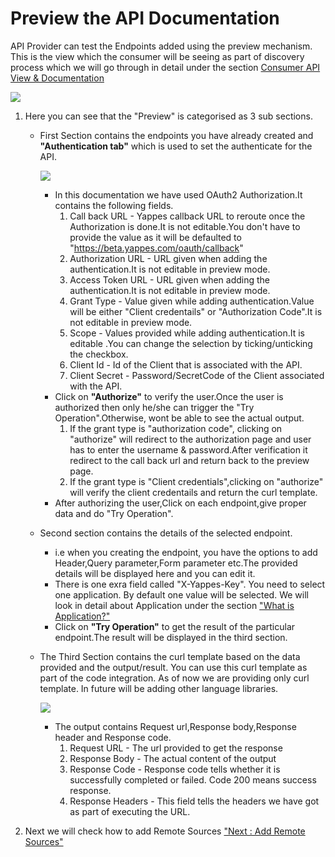 Preview the API Documentation
=============================

API Provider can test the Endpoints added using the preview mechanism.
This is the view which the consumer will be seeing as part of discovery
process which we will go through in detail under the section [Consumer
API View & Documentation](apiviewdoc)

![](images/add_api/preview1.png)

1.  Here you can see that the "Preview" is categorised as 3 sub
    sections.
    -   First Section contains the endpoints you have already created
        and **"Authentication tab"** which is used to set the
        authenticate for the API.

        ![](images/add_api/preview2.png)

        -   In this documentation we have used OAuth2 Authorization.It
            contains the following fields.
            1.  Call back URL - Yappes callback URL to reroute once the
                Authorization is done.It is not editable.You don't have
                to provide the value as it will be defaulted to
                "https://beta.yappes.com/oauth/callback"
            2.  Authorization URL - URL given when adding the
                authentication.It is not editable in preview mode.
            3.  Access Token URL - URL given when adding the
                authentication.It is not editable in preview mode.
            4.  Grant Type - Value given while adding
                authentication.Value will be either "Client credentails"
                or "Authorization Code".It is not editable in preview
                mode.
            5.  Scope - Values provided while adding authentication.It
                is editable .You can change the selection by
                ticking/unticking the checkbox.
            6.  Client Id - Id of the Client that is associated with the
                API.
            7.  Client Secret - Password/SecretCode of the Client
                associated with the API.
        -   Click on **"Authorize"** to verify the user.Once the user is
            authorized then only he/she can trigger the "Try
            Operation".Otherwise, wont be able to see the actual output.
            1.  If the grant type is "authorization code", clicking on
                "authorize" will redirect to the authorization page and
                user has to enter the username & password.After
                verification it redirect to the call back url and return
                back to the preview page.
            2.  If the grant type is "Client credentials",clicking on
                "authorize" will verify the client credentails and
                return the curl template.
        -   After authorizing the user,Click on each endpoint,give
            proper data and do "Try Operation".

    -   Second section contains the details of the selected endpoint.
        -   i.e when you creating the endpoint, you have the options to
            add Header,Query parameter,Form parameter etc.The provided
            details will be displayed here and you can edit it.
        -   There is one exra field called "X-Yappes-Key". You need to
            select one application. By default one value will be
            selected. We will look in detail about Application under the
            section ["What is Application?"](add_application)
        -   Click on **"Try Operation"** to get the result of the
            particular endpoint.The result will be displayed in the
            third section.
    -   The Third Section contains the curl template based on the data
        provided and the output/result. You can use this curl template
        as part of the code integration. As of now we are providing only
        curl template. In future will be adding other language
        libraries.

        ![](images/add_api/preview3.png)

        -   The output contains Request url,Response body,Response
            header and Response code.
            1.  Request URL - The url provided to get the response
            2.  Response Body - The actual content of the output
            3.  Response Code - Response code tells whether it is
                successfully completed or failed. Code 200 means success
                response.
            4.  Response Headers - This field tells the headers we have
                got as part of executing the URL.

2.  Next we will check how to add Remote Sources ["Next : Add Remote
    Sources"](remote_sources)
